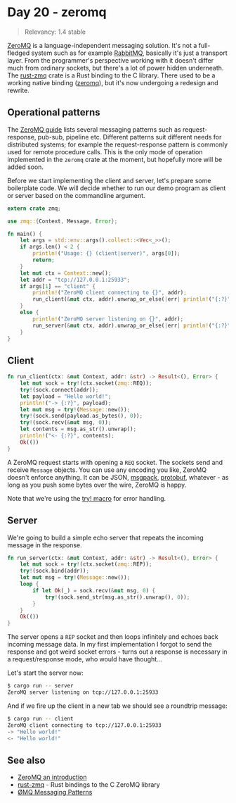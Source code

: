 # Day 20 - zeromq

> Relevancy: 1.4 stable

[ZeroMQ](http://zeromq.org/) is a language-independent messaging solution. It's not a full-fledged system such as for example [RabbitMQ](http://www.rabbitmq.com/), basically it's just a transport layer. From the programmer's perspective working with it doesn't differ much from ordinary sockets, but there's a lot of power hidden underneath. The [rust-zmq](https://github.com/erickt/rust-zmq) crate is a Rust binding to the C library. There used to be a working native binding ([zeromq](https://github.com/zeromq/zmq.rs)), but it's now undergoing a redesign and rewrite.

Operational patterns
--------------------

The [ZeroMQ guide](http://zguide.zeromq.org/page:all#Messaging-Patterns) lists several messaging patterns such as request-response, pub-sub, pipeline etc. Different patterns suit different needs for distributed systems; for example the request-response pattern is commonly used for remote procedure calls. This is the only mode of operation implemented in the `zeromq` crate at the moment, but hopefully more will be added soon.

Before we start implementing the client and server, let's prepare some boilerplate code. We will decide whether to run our demo program as client or server based on the commandline argument.

```rust
extern crate zmq;

use zmq::{Context, Message, Error};

fn main() {
    let args = std::env::args().collect::<Vec<_>>();
    if args.len() < 2 {
        println!("Usage: {} (client|server)", args[0]);
        return;
    }
    let mut ctx = Context::new();
    let addr = "tcp://127.0.0.1:25933";
    if args[1] == "client" {
        println!("ZeroMQ client connecting to {}", addr);
        run_client(&mut ctx, addr).unwrap_or_else(|err| println!("{:?}", err));
    }
    else {
        println!("ZeroMQ server listening on {}", addr);
        run_server(&mut ctx, addr).unwrap_or_else(|err| println!("{:?}", err));
    }
}
```


Client
------

```rust
fn run_client(ctx: &mut Context, addr: &str) -> Result<(), Error> {
    let mut sock = try!(ctx.socket(zmq::REQ));
    try!(sock.connect(addr));
    let payload = "Hello world!";
    println!("-> {:?}", payload);
    let mut msg = try!(Message::new());
    try!(sock.send(payload.as_bytes(), 0));
    try!(sock.recv(&mut msg, 0));
    let contents = msg.as_str().unwrap();
    println!("<- {:?}", contents);
    Ok(())
}
```

A ZeroMQ request starts with opening a `REQ` socket. The sockets send and receive `Message` objects. You can use any encoding you like, ZeroMQ doesn't enforce anything. It can be JSON, [msgpack](https://github.com/mneumann/rust-msgpack), [protobuf](https://github.com/stepancheg/rust-protobuf), whatever - as long as you push some bytes over the wire, ZeroMQ is happy.

Note that we're using the [try! macro](http://doc.rust-lang.org/std/result/#the-try!-macro) for error handling.

Server
------

We're going to build a simple echo server that repeats the incoming message in the response.

```rust
fn run_server(ctx: &mut Context, addr: &str) -> Result<(), Error> {
    let mut sock = try!(ctx.socket(zmq::REP));
    try!(sock.bind(addr));
    let mut msg = try!(Message::new());
    loop {
        if let Ok(_) = sock.recv(&mut msg, 0) {
            try!(sock.send_str(msg.as_str().unwrap(), 0));
        }
    }
    Ok(())
}
```

The server opens a `REP` socket and then loops infinitely and echoes back incoming message data. In my first implementation I forgot to send the response and got weird socket errors - turns out a response is necessary in a request/response mode, who would have thought...

Let's start the server now:

```sh
$ cargo run -- server
ZeroMQ server listening on tcp://127.0.0.1:25933
```

And if we fire up the client in a new tab we should see a roundtrip message:

```sh
$ cargo run -- client
ZeroMQ client connecting to tcp://127.0.0.1:25933
-> "Hello world!"
<- "Hello world!"
```

See also
--------

* [ZeroMQ an introduction](http://nichol.as/zeromq-an-introduction)
* [rust-zmq](https://github.com/erickt/rust-zmq) - Rust bindings to the C ZeroMQ library
* [ØMQ Messaging Patterns](http://learning-0mq-with-pyzmq.readthedocs.org/en/latest/pyzmq/patterns/patterns.html)
